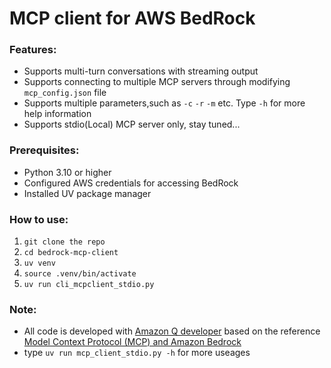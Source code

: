 # MCP client for AWS BedRock  

### Features:  
* Supports multi-turn conversations with streaming output     
* Supports connecting to multiple MCP servers through modifying `mcp_config.json` file  
* Supports multiple parameters,such as `-c` `-r` `-m` etc. Type `-h` for more help information  
* Supports stdio(Local) MCP server only, stay tuned...

### Prerequisites:  
* Python 3.10 or higher  
* Configured AWS credentials for accessing BedRock  
* Installed UV package manager  

### How to use:
1. `git clone the repo`  
2. `cd bedrock-mcp-client  `
3. `uv venv`  
4. `source .venv/bin/activate ` 
5. `uv run cli_mcpclient_stdio.py`  

### Note:
* All code is developed with [Amazon Q developer](https://aws.amazon.com/q/developer/build/?trk=e7e88218-8649-422c-8f4c-2af954cf1e1a&sc_channel=ps&ef_id=CjwKCAjwz_bABhAGEiwAm-P8YavEE_r3ZpddJGDH4jIBBW4qfzFheIUlq70fskbqh4uUx7-mmdyMahoCx7QQAvD_BwE:G:s&s_kwcid=AL!4422!3!698165432143!e!!g!!amazon%20q%20developer!21048268275!168533076464&gad_campaignid=21048268275&gbraid=0AAAAADjHtp9gARQnJTW0BUqu5Vq1CU6hI&gclid=CjwKCAjwz_bABhAGEiwAm-P8YavEE_r3ZpddJGDH4jIBBW4qfzFheIUlq70fskbqh4uUx7-mmdyMahoCx7QQAvD_BwE) based on the reference [Model Context Protocol (MCP) and Amazon Bedrock](https://community.aws/content/2uFvyCPQt7KcMxD9ldsJyjZM1Wp/model-context-protocol-mcp-and-amazon-bedrock?lang=en)    
* type `uv run mcp_client_stdio.py -h` for more useages



